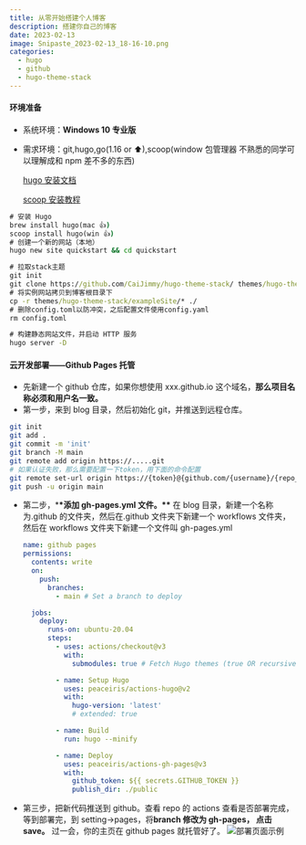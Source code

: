 ```yaml
---
title: 从零开始搭建个人博客
description: 搭建你自己的博客
date: 2023-02-13
image: Snipaste_2023-02-13_18-16-10.png
categories:
  - hugo
  - github
  - hugo-theme-stack
---
```


#### 环境准备

- 系统环境：**Windows 10 专业版**
- 需求环境：git,hugo,go(1.16 or ⬆),scoop(window 包管理器 不熟悉的同学可以理解成和 npm 差不多的东西)

  [hugo 安装文档](https://gohugo.io/installation/windows/ 'hugo安装文档')

  [scoop 安装教程](https://cloud.tencent.com/developer/article/1555034 'scoop安装教程')

```cmd
# 安装 Hugo
brew install hugo(mac 👍)
scoop install hugo(win 👍)
# 创建一个新的网站（本地）
hugo new site quickstart && cd quickstart

# 拉取stack主题
git init
git clone https://github.com/CaiJimmy/hugo-theme-stack/ themes/hugo-theme-stack
# 将实例网站拷贝到博客根目录下
cp -r themes/hugo-theme-stack/exampleSite/* ./
# 删除config.toml以防冲突，之后配置文件使用config.yaml
rm config.toml

# 构建静态网站文件，并启动 HTTP 服务
hugo server -D


```

#### 云开发部署——Github Pages 托管

- 先新建一个 github 仓库，如果你想使用 xxx.github.io 这个域名，**那么项目名称必须和用户名一致。**
- 第一步，来到 blog 目录，然后初始化 git，并推送到远程仓库。

```bash
git init
git add .
git commit -m 'init'
git branch -M main
git remote add origin https://.....git
# 如果认证失败，那么需要配置一下token，用下面的命令配置
git remote set-url origin https://{token}@{github.com/{username}/{repo_name}.git}
git push -u origin main

```

- 第二步，\***\*添加 gh-pages.yml 文件。\*\***
  在 blog 目录，新建一个名称为.github 的文件夹，然后在.github 文件夹下新建一个 workflows 文件夹，然后在 workflows 文件夹下新建一个文件叫 gh-pages.yml

  ```yml
  name: github pages
  permissions:
    contents: write
    on:
      push:
        branches:
          - main # Set a branch to deploy

    jobs:
      deploy:
        runs-on: ubuntu-20.04
        steps:
          - uses: actions/checkout@v3
            with:
              submodules: true # Fetch Hugo themes (true OR recursive)

          - name: Setup Hugo
            uses: peaceiris/actions-hugo@v2
            with:
              hugo-version: 'latest'
              # extended: true

          - name: Build
            run: hugo --minify

          - name: Deploy
            uses: peaceiris/actions-gh-pages@v3
            with:
              github_token: ${{ secrets.GITHUB_TOKEN }}
              publish_dir: ./public
  ```

* 第三步，把新代码推送到 github。查看 repo 的 actions 查看是否部署完成，等到部署完，到 setting→pages，将**branch 修改为 gh-pages， 点击 save。** 过一会，你的主页在 github pages 就托管好了。
  ![部署页面示例](Snipaste_2023-02-14_09-21-11.png)
